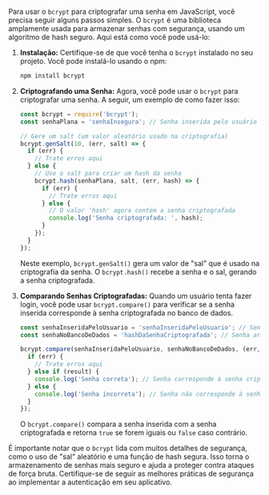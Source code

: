 Para usar o `bcrypt` para criptografar uma senha em JavaScript, você precisa seguir alguns passos simples. O `bcrypt` é uma biblioteca amplamente usada para armazenar senhas com segurança, usando um algoritmo de hash seguro. Aqui está como você pode usá-lo:

1. **Instalação:**
   Certifique-se de que você tenha o `bcrypt` instalado no seu projeto. Você pode instalá-lo usando o npm:

   ```bash
   npm install bcrypt
   ```

2. **Criptografando uma Senha:**
   Agora, você pode usar o `bcrypt` para criptografar uma senha. A seguir, um exemplo de como fazer isso:

   ```javascript
   const bcrypt = require('bcrypt');
   const senhaPlana = 'senhaInsegura'; // Senha inserida pelo usuário

   // Gere um salt (um valor aleatório usado na criptografia)
   bcrypt.genSalt(10, (err, salt) => {
     if (err) {
       // Trate erros aqui
     } else {
       // Use o salt para criar um hash da senha
       bcrypt.hash(senhaPlana, salt, (err, hash) => {
         if (err) {
           // Trate erros aqui
         } else {
           // O valor 'hash' agora contém a senha criptografada
           console.log('Senha criptografada: ', hash);
         }
       });
     }
   });
   ```

   Neste exemplo, `bcrypt.genSalt()` gera um valor de "sal" que é usado na criptografia da senha. O `bcrypt.hash()` recebe a senha e o sal, gerando a senha criptografada.

3. **Comparando Senhas Criptografadas:**
   Quando um usuário tenta fazer login, você pode usar `bcrypt.compare()` para verificar se a senha inserida corresponde à senha criptografada no banco de dados.

   ```javascript
   const senhaInseridaPeloUsuario = 'senhaInseridaPeloUsuario'; // Senha fornecida pelo usuário
   const senhaNoBancoDeDados = 'hashDaSenhaCriptografada'; // Senha armazenada no banco de dados

   bcrypt.compare(senhaInseridaPeloUsuario, senhaNoBancoDeDados, (err, result) => {
     if (err) {
       // Trate erros aqui
     } else if (result) {
       console.log('Senha correta'); // Senha corresponde à senha criptografada
     } else {
       console.log('Senha incorreta'); // Senha não corresponde à senha criptografada
     }
   });
   ```

   O `bcrypt.compare()` compara a senha inserida com a senha criptografada e retorna `true` se forem iguais ou `false` caso contrário.

É importante notar que o `bcrypt` lida com muitos detalhes de segurança, como o uso de "sal" aleatório e uma função de hash segura. Isso torna o armazenamento de senhas mais seguro e ajuda a proteger contra ataques de força bruta. Certifique-se de seguir as melhores práticas de segurança ao implementar a autenticação em seu aplicativo.